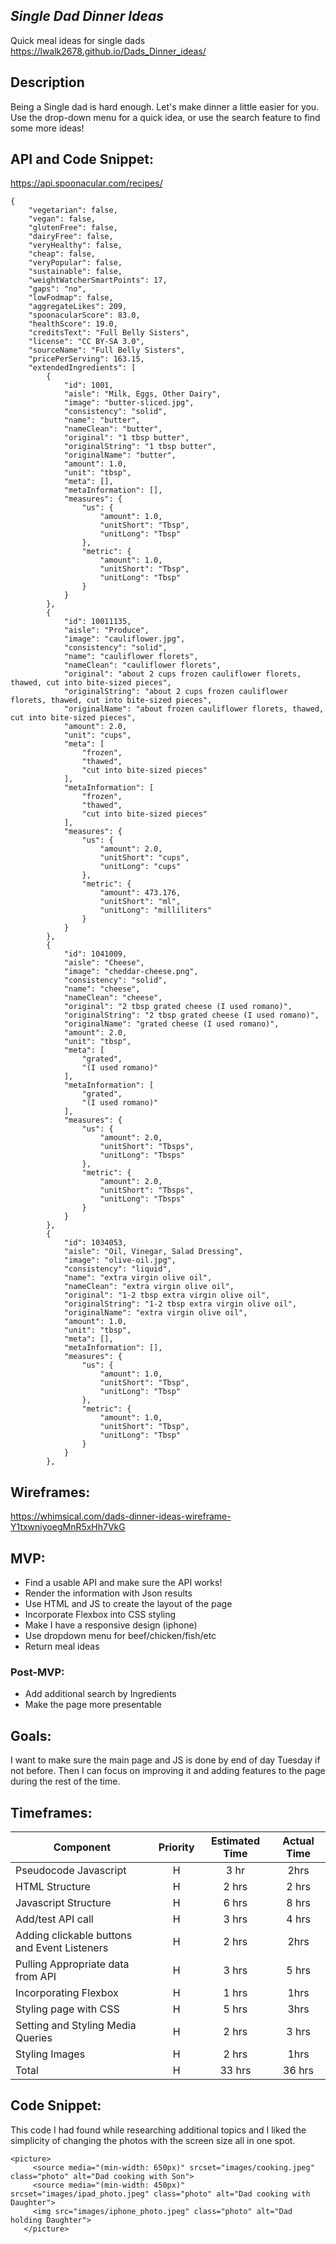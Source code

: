 ## *Single Dad Dinner Ideas*
Quick meal ideas for single dads
https://lwalk2678.github.io/Dads_Dinner_ideas/


## Description
Being a Single dad is hard enough.  Let's make dinner a little easier for you.  Use the drop-down menu for a quick idea, or use the search feature to find some more ideas! 

## API and Code Snippet: 
https://api.spoonacular.com/recipes/

``` 
{
    "vegetarian": false,
    "vegan": false,
    "glutenFree": false,
    "dairyFree": false,
    "veryHealthy": false,
    "cheap": false,
    "veryPopular": false,
    "sustainable": false,
    "weightWatcherSmartPoints": 17,
    "gaps": "no",
    "lowFodmap": false,
    "aggregateLikes": 209,
    "spoonacularScore": 83.0,
    "healthScore": 19.0,
    "creditsText": "Full Belly Sisters",
    "license": "CC BY-SA 3.0",
    "sourceName": "Full Belly Sisters",
    "pricePerServing": 163.15,
    "extendedIngredients": [
        {
            "id": 1001,
            "aisle": "Milk, Eggs, Other Dairy",
            "image": "butter-sliced.jpg",
            "consistency": "solid",
            "name": "butter",
            "nameClean": "butter",
            "original": "1 tbsp butter",
            "originalString": "1 tbsp butter",
            "originalName": "butter",
            "amount": 1.0,
            "unit": "tbsp",
            "meta": [],
            "metaInformation": [],
            "measures": {
                "us": {
                    "amount": 1.0,
                    "unitShort": "Tbsp",
                    "unitLong": "Tbsp"
                },
                "metric": {
                    "amount": 1.0,
                    "unitShort": "Tbsp",
                    "unitLong": "Tbsp"
                }
            }
        },
        {
            "id": 10011135,
            "aisle": "Produce",
            "image": "cauliflower.jpg",
            "consistency": "solid",
            "name": "cauliflower florets",
            "nameClean": "cauliflower florets",
            "original": "about 2 cups frozen cauliflower florets, thawed, cut into bite-sized pieces",
            "originalString": "about 2 cups frozen cauliflower florets, thawed, cut into bite-sized pieces",
            "originalName": "about frozen cauliflower florets, thawed, cut into bite-sized pieces",
            "amount": 2.0,
            "unit": "cups",
            "meta": [
                "frozen",
                "thawed",
                "cut into bite-sized pieces"
            ],
            "metaInformation": [
                "frozen",
                "thawed",
                "cut into bite-sized pieces"
            ],
            "measures": {
                "us": {
                    "amount": 2.0,
                    "unitShort": "cups",
                    "unitLong": "cups"
                },
                "metric": {
                    "amount": 473.176,
                    "unitShort": "ml",
                    "unitLong": "milliliters"
                }
            }
        },
        {
            "id": 1041009,
            "aisle": "Cheese",
            "image": "cheddar-cheese.png",
            "consistency": "solid",
            "name": "cheese",
            "nameClean": "cheese",
            "original": "2 tbsp grated cheese (I used romano)",
            "originalString": "2 tbsp grated cheese (I used romano)",
            "originalName": "grated cheese (I used romano)",
            "amount": 2.0,
            "unit": "tbsp",
            "meta": [
                "grated",
                "(I used romano)"
            ],
            "metaInformation": [
                "grated",
                "(I used romano)"
            ],
            "measures": {
                "us": {
                    "amount": 2.0,
                    "unitShort": "Tbsps",
                    "unitLong": "Tbsps"
                },
                "metric": {
                    "amount": 2.0,
                    "unitShort": "Tbsps",
                    "unitLong": "Tbsps"
                }
            }
        },
        {
            "id": 1034053,
            "aisle": "Oil, Vinegar, Salad Dressing",
            "image": "olive-oil.jpg",
            "consistency": "liquid",
            "name": "extra virgin olive oil",
            "nameClean": "extra virgin olive oil",
            "original": "1-2 tbsp extra virgin olive oil",
            "originalString": "1-2 tbsp extra virgin olive oil",
            "originalName": "extra virgin olive oil",
            "amount": 1.0,
            "unit": "tbsp",
            "meta": [],
            "metaInformation": [],
            "measures": {
                "us": {
                    "amount": 1.0,
                    "unitShort": "Tbsp",
                    "unitLong": "Tbsp"
                },
                "metric": {
                    "amount": 1.0,
                    "unitShort": "Tbsp",
                    "unitLong": "Tbsp"
                }
            }
        },
```


## Wireframes: 
https://whimsical.com/dads-dinner-ideas-wireframe-Y1txwniyoegMnR5xHh7VkG

## MVP:  
  - Find a usable API and make sure the API works!  
  - Render the information with Json results
  - Use HTML and JS to create the layout of the page
  - Incorporate Flexbox into CSS styling
  - Make I have a responsive design (iphone)
  - Use dropdown menu for beef/chicken/fish/etc
  - Return meal ideas

### Post-MVP: 
 - Add additional search by Ingredients
 - Make the page more presentable

## Goals: 
I want to make sure the main page and JS is done by end of day Tuesday if not before.  Then I can focus on improving it and adding features to the page during the rest of the time.

## Timeframes: 

| Component | Priority | Estimated Time | Actual Time |
| --- | :---: |  :---: | :---: |
| Pseudocode Javascript | H | 3 hr| 2hrs |
| HTML Structure| H | 2 hrs| 2 hrs |
| Javascript Structure| H | 6 hrs| 8 hrs |
| Add/test API call| H | 3 hrs| 4 hrs |
| Adding clickable buttons and Event Listeners | H | 2 hrs| 2hrs |
| Pulling Appropriate data from API | H | 3 hrs| 5 hrs |
| Incorporating Flexbox | H | 1 hrs| 1hrs |
| Styling page with CSS | H | 5 hrs| 3hrs |
| Setting and Styling Media Queries | H | 2 hrs| 3 hrs |
| Styling Images| H | 2 hrs| 1hrs |
| Total | H | 33 hrs| 36 hrs |


 ## Code Snippet:
 This code I had found while researching additional topics and I liked the simplicity of changing the photos with the screen size all in one spot.
 ```
<picture>
      <source media="(min-width: 650px)" srcset="images/cooking.jpeg" class="photo" alt="Dad cooking with Son">
      <source media="(min-width: 450px)" srcset="images/ipad_photo.jpeg" class="photo" alt="Dad cooking with Daughter">
      <img src="images/iphone_photo.jpeg" class="photo" alt="Dad holding Daughter">
    </picture>
 ```

